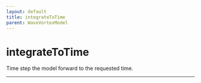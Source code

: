 ```yaml
---
layout: default
title: integrateToTime
parent: WaveVortexModel
---
```

#  integrateToTime

Time step the model forward to the requested time.


---

